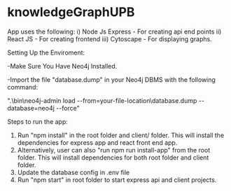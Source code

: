 # knowledgeGraphUPB

App uses the following:
i) Node Js Express - For creating api end points
ii) React JS - For creating frontend
iii) Cytoscape - For displaying graphs.

Setting Up the Enviroment:

-Make Sure You Have Neo4j Installed.

-Import the file "database.dump" in your Neo4j DBMS with the following command:

".\bin\neo4j-admin load --from=your-file-location\database.dump --database=neo4j --force"


Steps to run the app:
1. Run "npm install" in the root folder and client/ folder. This will install the dependencies for express app and react front end app.
2. Alternatively, user can also "run npm run install-app" from the root folder. This will install dependencies for both root folder and client folder.
3. Update the database config in .env file
4. Run "npm start" in root folder to start express api and client projects.
